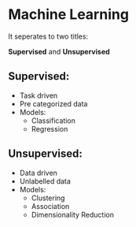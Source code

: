 # Machine Learning

It seperates to two titles:

**Supervised** and **Unsupervised**

## Supervised:

- Task driven
- Pre categorized data
- Models:
    - Classification
    - Regression

## Unsupervised:

- Data driven
- Unlabelled data
- Models:
    - Clustering
    - Association
    - Dimensionality Reduction


